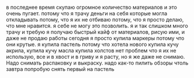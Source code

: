 
в последнее время скупаю огромное количество материалов и это очень пугает.
потому что я трачу деньги на себя которые могла откладывать
потому, что я их не отбиваю
потому, что я просто делаю, что мне нравится.
я себе не могу это позволить. 
я и так слишком много трачу и требую
я получаю быстрый кайф от материалов, рисую ими, и даже не продаю работы
сегодня я просто купила маркеры потому что они крутые. я купила пастель потому что хотела нового
купила кучу акрила, купила кучу масла
купила холстов
нет проблем что я их не использую, все и в хвост и в гриву и я расту, но я же даже не снимаю.
Надо снимать распаковку и выкраску. 
надо как-то пилить обзоры чтоль
завтра попробую снять первый на пастель 
